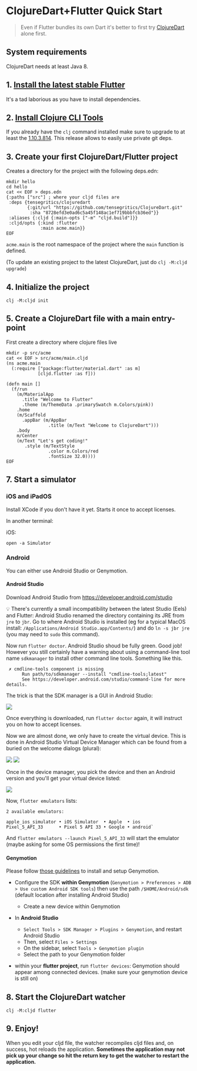 # ClojureDart+Flutter Quick Start

> Even if Flutter bundles its own Dart it's better to first try [ClojureDart](quick-start.md) alone first.

## System requirements

ClojureDart needs at least Java 8.

## 1. [Install the latest stable Flutter](https://flutter.dev/docs/get-started/install)

It's a tad laborious as you have to install dependencies.

## 2. [Install Clojure CLI Tools](https://clojure.org/guides/getting_started#_clojure_installer_and_cli_tools)

If you already have the `clj` command installed make sure to upgrade to at least the [1.10.3.814](https://clojure.org/releases/tools#v1.10.3.814). This release allows to easily use private git deps.

## 3. Create your first ClojureDart/Flutter project

Creates a directory for the project with the following deps.edn:

``` shell
mkdir hello
cd hello
cat << EOF > deps.edn
{:paths ["src"] ; where your cljd files are
 :deps {tensegritics/clojuredart
        {:git/url "https://github.com/tensegritics/ClojureDart.git"
         :sha "8728efd3e0ad6c5a45f148ac1ef719bbbfcb36ed"}}
 :aliases {:cljd {:main-opts ["-m" "cljd.build"]}}
 :cljd/opts {:kind :flutter
             :main acme.main}}
EOF
```

`acme.main` is the root namespace of the project where the `main` function is defined.

(To update an existing project to the latest ClojureDart, just do `clj -M:cljd upgrade`)

## 4. Initialize the project

``` shell
clj -M:cljd init
```

## 5. Create a ClojureDart file with a main entry-point

First create a directory where clojure files live

``` shell
mkdir -p src/acme
cat << EOF > src/acme/main.cljd
(ns acme.main
  (:require ["package:flutter/material.dart" :as m]
            [cljd.flutter :as f]))

(defn main []
  (f/run
    (m/MaterialApp
      .title "Welcome to Flutter"
      .theme (m/ThemeData .primarySwatch m.Colors/pink))
    .home
    (m/Scaffold
      .appBar (m/AppBar
                .title (m/Text "Welcome to ClojureDart")))
    .body
    m/Center
    (m/Text "Let's get coding!"
       .style (m/TextStyle
                .color m.Colors/red
                .fontSize 32.0))))
EOF
```

## 7. Start a simulator

### iOS and iPadOS

Install XCode if you don't have it yet. Starts it once to accept licenses.

In another terminal:

iOS:
``` shell
open -a Simulator
```
### Android
You can either use Android Studio or Genymotion.

#### Android Studio
Download Android Studio from https://developer.android.com/studio

:bulb: There's currently a small incompatibility between the latest Studio (Eels) and Flutter: Android Studio renamed the directory containing its JRE from `jre` to `jbr`. Go to where Android Studio is installed (eg for a typical MacOS install: `/Applications/Android Studio.app/Contents/`) and do `ln -s jbr jre` (you may need to `sudo` this command).

Now run `flutter doctor`. Android Studio shoud be fully green. Good job! However you still certainly have a warning about using a command-line tool name `sdkmanager` to install other command line tools. Something like this.

```
 ✗ cmdline-tools component is missing
      Run path/to/sdkmanager --install "cmdline-tools;latest"
      See https://developer.android.com/studio/command-line for more details.
```

The trick is that the SDK manager is a GUI in Android Studio:

<img src="AndroidStudioSdkManager.png">

Once everything is downloaded, run `flutter doctor` again, it will instruct you on how to accept licenses.

Now we are almost done, we only have to create the virtual device. This is done in Android Studio Virtual Device Manager which can be found from a buried on the welcome dialogs (plural):

<img src="AndroidStudioDeviceManagerAccess.png">
<img src="AndroidStudioDeviceManagerAccess2.png">

Once in the device manager, you pick the device and then an Android version and you'll get your virtual device listed:

<img src="AndroidStudioDeviceManager.png">

Now, `flutter emulators` lists:
```
2 available emulators:

apple_ios_simulator • iOS Simulator  • Apple  • ios
Pixel_5_API_33      • Pixel 5 API 33 • Google • android`
```

And `flutter emulators --launch Pixel_5_API_33` will start the emulator (maybe asking for some OS permissions the first time)!

#### Genymotion
Please follow [those guidelines](https://docs.genymotion.com/desktop/Get_started/Requirements/) to install and setup Genymotion.

* Configure the SDK **within Genymotion** (`Genymotion > Preferences > ADB > Use custom Android SDK tools`) then use the path `/$HOME/Android/sdk` (default location after installing Android Studio)

    * Create a new device within Genymotion

* In **Android Studio**

    * `Select Tools > SDK Manager > Plugins > Genymotion`, and restart Android Studio
    * Then, select `Files > Settings`
    * On the sidebar, select `Tools > Genymotion plugin`
    * Select the path to your Genymotion folder

* within your **flutter project**, run `flutter devices`: Genymotion should appear among connected devices. (make sure your genymotion device is still on)

## 8. Start the ClojureDart watcher

``` shell
clj -M:cljd flutter
```

## 9. Enjoy!

 When you edit your cljd file, the watcher recompiles cljd files and, on success, hot reloads the application. **Sometimes the application may not pick up your change so hit the return key to get the watcher to restart the application.**
